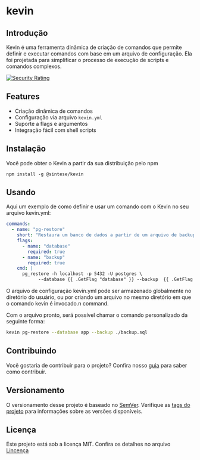 # kevin

## Introdução

Kevin é uma ferramenta dinâmica de criação de comandos que permite definir e executar comandos com base em um arquivo de configuração. Ela foi projetada para simplificar o processo de execução de scripts e comandos complexos.

[![Security Rating](https://sonarcloud.io/api/project_badges/measure?project=realfabecker_kevin&metric=security_rating)](https://sonarcloud.io/summary/new_code?id=realfabecker_kevin)

## Features

- Criação dinâmica de comandos
- Configuração via arquivo `kevin.yml`
- Suporte a flags e argumentos
- Integração fácil com shell scripts

## Instalação

Você pode obter o Kevin a partir da sua distribuição pelo npm

```
npm install -g @sintese/kevin
```

## Usando

Aqui um exemplo de como definir e usar um comando com o Kevin no seu arquivo kevin.yml:

```yaml
commands:
  - name: "pg-restore"
    short: "Restaura um banco de dados a partir de um arquivo de backup"
    flags:
      - name: "database"
        required: true
      - name: "backup"
        required: true
    cmd: |
      pg_restore -h localhost -p 5432 -U postgres \
            --database {{ .GetFlag "database" }} --backup  {{ .GetFlag "backup" }}
```

O arquivo de configuração kevin.yml pode ser armazenado globalmente no diretório do usuário, ou por criando um arquivo no mesmo diretório em que o comando kevin é invocado.n command.

Com o arquivo pronto, será possível chamar o comando personalizado da seguinte forma:

```bash
kevin pg-restore --database app --backup ./backup.sql
```

## Contribuindo

Você gostaria de contribuir para o projeto? Confira nosso [guia][link-contrib] para saber como contribuir.

## Versionamento

O versionamento desse projeto é baseado no [SemVer](https://semver.org/). Verifique as [tags do projeto][link-tags] para informações sobre as versões disponíveis.

## Licença

Este projeto está sob a licença MIT. Confira os detalhes no arquivo [Lincença][link-license]

[link-tags]: https://github.com/realfabecker/kevin/tags
[link-license]: https://github.com/realfabecker/.github/blob/main/.github/LICENSE.md
[link-contrib]: https://github.com/realfabecker/.github/blob/main/.github/CONTRIBUTING.md
